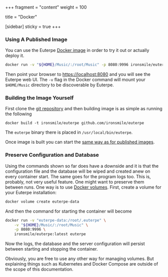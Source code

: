 +++
fragment = "content"
weight = 100

title = "Docker"

[sidebar]
  sticky = true
+++

### Using A Published Image

You can use the Euterpe [Docker image](https://hub.docker.com/r/ironsmile/euterpe) in order to try it out or actually deploy it.

```sh
docker run -v "${HOME}/Music/:/root/Music" -p 8080:9996 ironsmile/euterpe:latest euterpe
```

Then point your browser to [https://localhost:8080](https://localhost:8080) and you will see the Euterpe web UI. The `-v` flag in the Docker command will mount your `$HOME/Music` directory to be discoverable by Euterpe.

### Building the Image Yourself

First clone the [git repository](https://github.com/ironsmile/euterpe) and then building image is as simple as running the following

```docker build -t ironsmile/euterpe github.com/ironsmile/euterpe```

The `euterpe` binary there is placed in `/usr/local/bin/euterpe`.

Once image is built you can start the [same way as for published images](#using-a-published-image).

### Preserve Configuration and Database

Using the commands shown so far does have a downside and it is that the configuration file and the database will be wiped and created anew on every container start. The same goes for the program logs too. This is, probably, not very useful feature. One might want to preserve them between runs. One way is to use [Docker volumes](https://docs.docker.com/storage/volumes/). First, create a volume for your Euterpe installation:

```sh
docker volume create euterpe-data
```

And then the command for starting the container will become

```sh
docker run -v "euterpe-data:/root/.euterpe" \
    -v "${HOME}/Music/:/root/Music" \
    -p 8080:9996 \
    ironsmile/euterpe:latest euterpe
```

Now the logs, the database and the server configuration will persist between starting and stopping the container.

Obviously, you are free to use any other way for managing volumes. But explaining things such as Kubernetes and Docker Compose are outside of the scope of this documentation.
